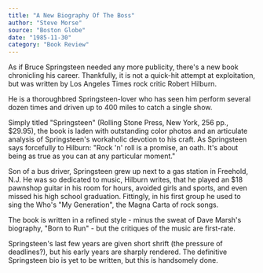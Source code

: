 ```yaml
---
title: "A New Biography Of The Boss"
author: "Steve Morse"
source: "Boston Globe"
date: "1985-11-30"
category: "Book Review"
---
```


As if Bruce Springsteen needed any more publicity, there's a new book chronicling his career. Thankfully, it is not a quick-hit attempt at exploitation, but was written by Los Angeles Times rock critic Robert Hilburn.

He is a thoroughbred Springsteen-lover who has seen him perform several dozen times and driven up to 400 miles to catch a single show.

Simply titled "Springsteen" (Rolling Stone Press, New York, 256 pp., $29.95), the book is laden with outstanding color photos and an articulate analysis of Springsteen's workaholic devotion to his craft. As Springsteen says forcefully to Hilburn: "Rock 'n' roll is a promise, an oath. It's about being as true as you can at any particular moment."

Son of a bus driver, Springsteen grew up next to a gas station in Freehold, N.J. He was so dedicated to music, Hilburn writes, that he played an $18 pawnshop guitar in his room for hours, avoided girls and sports, and even missed his high school graduation. Fittingly, in his first group he used to sing the Who's "My Generation", the Magna Carta of rock songs.

The book is written in a refined style - minus the sweat of Dave Marsh's biography, "Born to Run" - but the critiques of the music are first-rate.

Springsteen's last few years are given short shrift (the pressure of deadlines?), but his early years are sharply rendered. The definitive Springsteen bio is yet to be written, but this is handsomely done.